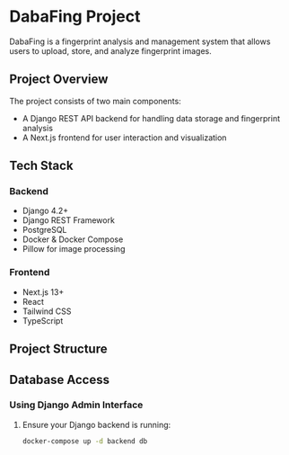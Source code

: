 # DabaFing Project

DabaFing is a fingerprint analysis and management system that allows users to upload, store, and analyze fingerprint images.

## Project Overview

The project consists of two main components:
- A Django REST API backend for handling data storage and fingerprint analysis
- A Next.js frontend for user interaction and visualization

## Tech Stack

### Backend
- Django 4.2+
- Django REST Framework
- PostgreSQL
- Docker & Docker Compose
- Pillow for image processing

### Frontend
- Next.js 13+
- React
- Tailwind CSS
- TypeScript

## Project Structure

## Database Access

### Using Django Admin Interface

1. Ensure your Django backend is running:
   ```bash
   docker-compose up -d backend db
   ```